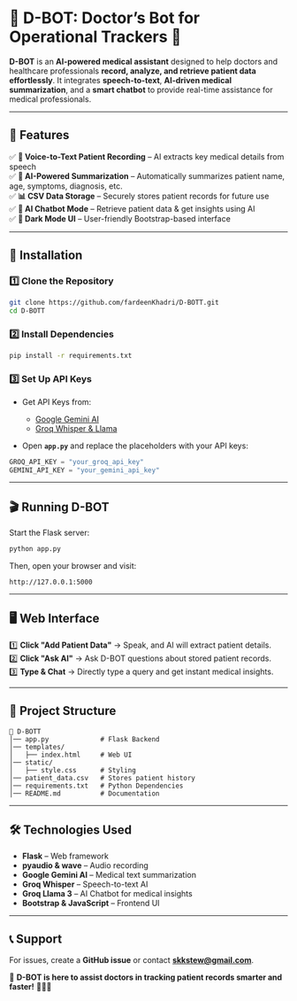 # 🏥 D-BOT: Doctor’s Bot for Operational Trackers 🤖  

**D-BOT** is an **AI-powered medical assistant** designed to help doctors and healthcare professionals **record, analyze, and retrieve patient data effortlessly**. It integrates **speech-to-text**, **AI-driven medical summarization**, and a **smart chatbot** to provide real-time assistance for medical professionals.  

---

## 📌 Features  

✅ **🎤 Voice-to-Text Patient Recording** – AI extracts key medical details from speech  
✅ **📄 AI-Powered Summarization** – Automatically summarizes patient name, age, symptoms, diagnosis, etc.  
✅ **📊 CSV Data Storage** – Securely stores patient records for future use  
✅ **💬 AI Chatbot Mode** – Retrieve patient data & get insights using AI  
✅ **🌙 Dark Mode UI** – User-friendly Bootstrap-based interface  

---

## 🚀 Installation  

### **1️⃣ Clone the Repository**  
```sh
git clone https://github.com/fardeenKhadri/D-BOTT.git
cd D-BOTT
```

### **2️⃣ Install Dependencies**  
```sh
pip install -r requirements.txt
```

### **3️⃣ Set Up API Keys**  
- Get API Keys from:  
  - [Google Gemini AI](https://ai.google.dev/)  
  - [Groq Whisper & Llama](https://groq.com/)  

- Open **`app.py`** and replace the placeholders with your API keys:  
```python
GROQ_API_KEY = "your_groq_api_key"
GEMINI_API_KEY = "your_gemini_api_key"
```

---

## 🎬 Running D-BOT  

Start the Flask server:  
```sh
python app.py
```

Then, open your browser and visit:  
```
http://127.0.0.1:5000
```

---

## 🖥 Web Interface  

1️⃣ **Click "Add Patient Data"** → Speak, and AI will extract patient details.  
2️⃣ **Click "Ask AI"** → Ask D-BOT questions about stored patient records.  
3️⃣ **Type & Chat** → Directly type a query and get instant medical insights.  

---

## 📂 Project Structure  

```
📁 D-BOTT
│── app.py             # Flask Backend
│── templates/
│   ├── index.html     # Web UI
│── static/
│   ├── style.css      # Styling
│── patient_data.csv   # Stores patient history
│── requirements.txt   # Python Dependencies
│── README.md          # Documentation
```

---

## 🛠 Technologies Used  

- **Flask** – Web framework  
- **pyaudio & wave** – Audio recording  
- **Google Gemini AI** – Medical text summarization  
- **Groq Whisper** – Speech-to-text AI  
- **Groq Llama 3** – AI Chatbot for medical insights  
- **Bootstrap & JavaScript** – Frontend UI  

---

## 📞 Support  

For issues, create a **GitHub issue** or contact **skkstew@gmail.com**.  

🚀 **D-BOT is here to assist doctors in tracking patient records smarter and faster!** 🏥🎤🤖  
